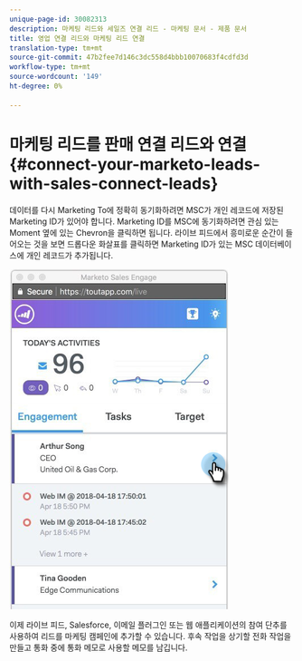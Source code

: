 ```yaml
---
unique-page-id: 30082313
description: 마케팅 리드와 세일즈 연결 리드 - 마케팅 문서 - 제품 문서
title: 영업 연결 리드와 마케팅 리드 연결
translation-type: tm+mt
source-git-commit: 47b2fee7d146c3dc558d4bbb10070683f4cdfd3d
workflow-type: tm+mt
source-wordcount: '149'
ht-degree: 0%

---
```



# 마케팅 리드를 판매 연결 리드와 연결 {#connect-your-marketo-leads-with-sales-connect-leads}

데이터를 다시 Marketing To에 정확히 동기화하려면 MSC가 개인 레코드에 저장된 Marketing ID가 있어야 합니다. Marketing ID를 MSC에 동기화하려면 관심 있는 Moment 옆에 있는 Chevron을 클릭하면 됩니다. 라이브 피드에서 흥미로운 순간이 들어오는 것을 보면 드롭다운 화살표를 클릭하면 Marketing ID가 있는 MSC 데이터베이스에 개인 레코드가 추가됩니다.

![](assets/engagement.png)

이제 라이브 피드, Salesforce, 이메일 플러그인 또는 웹 애플리케이션의 참여 단추를 사용하여 리드를 마케팅 캠페인에 추가할 수 있습니다. 후속 작업을 상기할 전화 작업을 만들고 통화 중에 통화 메모로 사용할 메모를 남깁니다.
